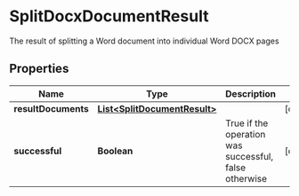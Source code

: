 

# SplitDocxDocumentResult

The result of splitting a Word document into individual Word DOCX pages

## Properties

| Name | Type | Description | Notes |
|------------ | ------------- | ------------- | -------------|
|**resultDocuments** | [**List&lt;SplitDocumentResult&gt;**](SplitDocumentResult.md) |  |  [optional] |
|**successful** | **Boolean** | True if the operation was successful, false otherwise |  [optional] |



